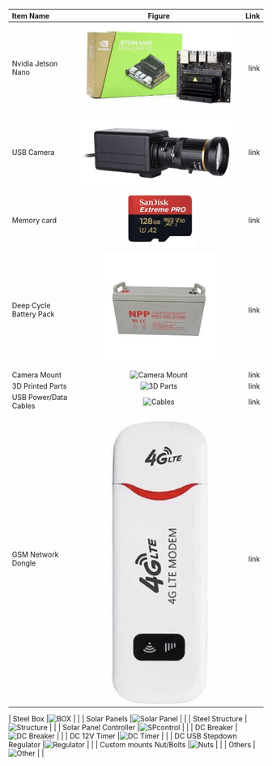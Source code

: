 | Item Name			| Figure           			  | Link           |
| :--------------              	|    :------------:    			  |    ---------:  |
| Nvidia Jetson Nano		|![Jetson 4GB](figures/jetson4gb.jpg) 	  | link	   |
| USB Camera 			|![USB Camera](figures/usb_camera.jpg) 	  | link     	   |
| Memory card			|![SD Card](figures/sdcard.jpg)		  | link	   |
| Deep Cycle Battery Pack	|![battery](figures/battery.jpg) 	  | link	   |
| Camera Mount			|![Camera Mount](figures/camera_mount.jpg) | link	   |
| 3D Printed Parts		|![3D Parts](figures/3D_parts.jpg) 	  | link	   |
| USB Power/Data Cables		|![Cables](figures/Cables.jpg) 	   	  | link	   |
| GSM Network Dongle		|![Dongle](figures/dongle.jpg) 	       	  | link	   |


| Steel Box			|![BOX](figure/steel_box.jpg) 	             |		   |
| Solar Panels			|![Solar Panel](figure/solarpanel.jpg) 	     |		   |
| Steel Structure		|![Structure](figure/steel_structure.jpg)    |		   |
| Solar Panel Controller	|![SPcontrol](figure/panel_controller.jpg)   |		   |
| DC Breaker			|![DC Breaker](figure/dcbreaker.jpg)         |		   |
| DC 12V Timer			|![DC Timer](figure/dctimer.jpg) 	     |		   |
| DC USB Stepdown Regulator	|![Regulator](figure/stepdown_regulator.jpg) |		   | 
| Custom mounts Nut/Bolts	|![Nuts](figure/nutsandbolts.jpg)	     |		   |
| Others			|![Other](figure/others.jpg)		     |		   |
